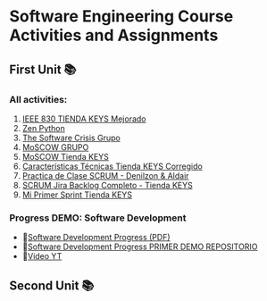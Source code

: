 # Software Engineering Course Activities and Assignments

## First Unit 📚
### All activities:

1. [IEEE 830 TIENDA KEYS Mejorado](https://github.com/Alenm1/Software-Eng.-course/blob/main/1%20IEEE_830_TIENDA_KEYS_Mejorado.pdf)
2. [Zen Python](https://github.com/Alenm1/Software-Eng.-course/blob/main/1.%20Zen_Python.pdf)
3. [The Software Crisis Grupo](https://github.com/Alenm1/Software-Eng.-course/blob/main/2.%20The_Software_Crisis_grupo.pdf)
4. [MoSCOW GRUPO](https://github.com/Alenm1/Software-Eng.-course/blob/main/3.%20MoSCOW.pdf)
5. [MoSCOW Tienda KEYS](https://github.com/Alenm1/Software-Eng.-course/blob/main/3.%20MoSCOW_tienda_KEYS.pdf)
6. [Características Técnicas Tienda KEYS Corregido](https://github.com/Alenm1/Software-Eng.-course/blob/main/4.%20Caracter%C3%ADsticas_T%C3%A9cnicas_Tienda_KEYS_corregido.pdf)
7. [Practica de Clase SCRUM - Denilzon & Aldair](https://github.com/Alenm1/Software-Eng.-course/blob/main/5%20Practica%20de%20Clase%20SCRUM%20__%20Denilzon%20-%20Aldair.pdf)
8. [SCRUM Jira Backlog Completo - Tienda KEYS](https://github.com/Alenm1/Software-Eng.-course/blob/main/5.%20SCRUM_jira%20backog%20completo%20_Tienda_Keys.pdf)
9. [Mi Primer Sprint Tienda KEYS](https://github.com/Alenm1/Software-Eng.-course/blob/main/6.%20Mi_primer_Sprint_TiendaKEYS.pdf)

### Progress DEMO: Software Development
- 📑[Software Development Progress (PDF)](https://github.com/Alenm1/Software-Eng.-course/blob/main/7.%20Software_Develpment_Progres_DEMO%20inicio.pdf)
- 🔗[Software Development Progress PRIMER DEMO REPOSITORIO](https://github.com/Alenm1/Aplicacion-KEYS.git)
- 🎥[Video YT](https://www.youtube.com/watch?v=MjdO44smMYs)

## Second Unit 📚
